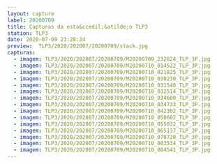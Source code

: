 ```yaml
---
layout: capture
label: 20200709
title: Capturas da esta&ccedil;&atilde;o TLP3
station: TLP3
date: 2020-07-09 23:28:24
preview:  TLP3/2020/202007/20200709/stack.jpg
capturas:
  - imagem: TLP3/2020/202007/20200709/M20200709_232824_TLP_3P.jpg
  - imagem: TLP3/2020/202007/20200709/M20200710_014522_TLP_3P.jpg
  - imagem: TLP3/2020/202007/20200709/M20200710_021825_TLP_3P.jpg
  - imagem: TLP3/2020/202007/20200709/M20200710_030230_TLP_3P.jpg
  - imagem: TLP3/2020/202007/20200709/M20200710_031548_TLP_3P.jpg
  - imagem: TLP3/2020/202007/20200709/M20200710_032514_TLP_3P.jpg
  - imagem: TLP3/2020/202007/20200709/M20200710_034600_TLP_3P.jpg
  - imagem: TLP3/2020/202007/20200709/M20200710_034733_TLP_3P.jpg
  - imagem: TLP3/2020/202007/20200709/M20200710_042302_TLP_3P.jpg
  - imagem: TLP3/2020/202007/20200709/M20200710_050602_TLP_3P.jpg
  - imagem: TLP3/2020/202007/20200709/M20200710_055032_TLP_3P.jpg
  - imagem: TLP3/2020/202007/20200709/M20200710_065137_TLP_3P.jpg
  - imagem: TLP3/2020/202007/20200709/M20200710_070720_TLP_3P.jpg
  - imagem: TLP3/2020/202007/20200709/M20200710_083534_TLP_3P.jpg
  - imagem: TLP3/2020/202007/20200709/M20200710_084541_TLP_3P.jpg
---
```

